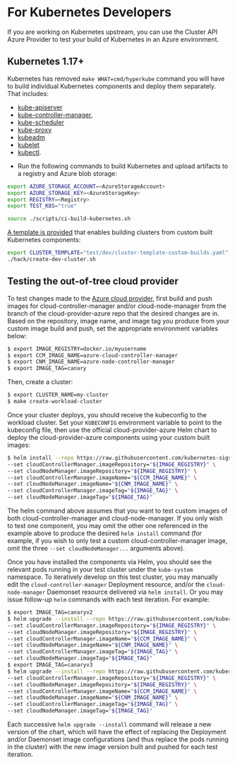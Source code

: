 # For Kubernetes Developers

If you are working on Kubernetes upstream, you can use the Cluster API Azure Provider to test your build of Kubernetes in an Azure environment.

## Kubernetes 1.17+

Kubernetes has removed `make WHAT=cmd/hyperkube` command you will have to build individual Kubernetes components and deploy them separately. That includes:

- [kube-apiserver](https://kubernetes.io/docs/reference/command-line-tools-reference/kube-apiserver/)
- [kube-controller-manager](https://kubernetes.io/docs/reference/command-line-tools-reference/kube-controller-manager/),
- [kube-scheduler](https://kubernetes.io/docs/reference/command-line-tools-reference/kube-scheduler/)
- [kube-proxy](https://kubernetes.io/docs/reference/command-line-tools-reference/kube-proxy/)
- [kubeadm](https://kubernetes.io/docs/reference/setup-tools/kubeadm/)
- [kubelet](https://kubernetes.io/docs/reference/command-line-tools-reference/kubelet/)
- [kubectl](https://kubernetes.io/docs/reference/kubectl/overview/).

* Run the following commands to build Kubernetes and upload artifacts to a registry and Azure blob storage:

```bash
export AZURE_STORAGE_ACCOUNT=<AzureStorageAccount>
export AZURE_STORAGE_KEY=<AzureStorageKey>
export REGISTRY=<Registry>
export TEST_K8S="true"

source ./scripts/ci-build-kubernetes.sh
```

[A template is provided](../../../../templates/test/dev/cluster-template-custom-builds.yaml) that enables building clusters from custom built Kubernetes components:

```bash
export CLUSTER_TEMPLATE="test/dev/cluster-template-custom-builds.yaml"
./hack/create-dev-cluster.sh
```

## Testing the out-of-tree cloud provider

To test changes made to the [Azure cloud provider](https://github.com/kubernetes-sigs/cloud-provider-azure), first build and push images for cloud-controller-manager and/or cloud-node-manager from the branch of the cloud-provider-azure repo that the desired changes are in. Based on the repository, image name, and image tag you produce from your custom image build and push, set the appropriate environment variables below:

```bash
$ export IMAGE_REGISTRY=docker.io/myusername
$ export CCM_IMAGE_NAME=azure-cloud-controller-manager
$ export CNM_IMAGE_NAME=azure-node-controller-manager
$ export IMAGE_TAG=canary
```

Then, create a cluster:

```bash
$ export CLUSTER_NAME=my-cluster
$ make create-workload-cluster
```

Once your cluster deploys, you should receive the kubeconfig to the workload cluster. Set your `KUBECONFIG` environment variable to point to the kubeconfig file, then use the official cloud-provider-azure Helm chart to deploy the cloud-provider-azure components using your custom built images:

```bash
$ helm install --repo https://raw.githubusercontent.com/kubernetes-sigs/cloud-provider-azure/master/helm/repo cloud-provider-azure --generate-name --set infra.clusterName=${CLUSTER_NAME} \
--set cloudControllerManager.imageRepository="${IMAGE_REGISTRY}" \
--set cloudNodeManager.imageRepository="${IMAGE_REGISTRY}" \
--set cloudControllerManager.imageName="${CCM_IMAGE_NAME}" \
--set cloudNodeManager.imageName="${CNM_IMAGE_NAME}" \
--set cloudControllerManager.imageTag="${IMAGE_TAG}" \
--set cloudNodeManager.imageTag="${IMAGE_TAG}"
```

The helm command above assumes that you want to test custom images of both cloud-controller-manager and cloud-node-manager. If you only wish to test one component, you may omit the other one referenced in the example above to produce the desired `helm install` command (for example, if you wish to only test a custom cloud-controller-manager image, omit the three `--set cloudNodeManager...` arguments above).

Once you have installed the components via Helm, you should see the relevant pods running in your test cluster under the `kube-system` namespace. To iteratively develop on this test cluster, you may manually edit the `cloud-controller-manager` Deployment resource, and/or the `cloud-node-manager` Daemonset resource delivered via `helm install`. Or you may issue follow-up `helm` commands with each test iteration. For example:

```bash
$ export IMAGE_TAG=canaryv2
$ helm upgrade --install --repo https://raw.githubusercontent.com/kubernetes-sigs/cloud-provider-azure/master/helm/repo cloud-provider-azure --generate-name --set infra.clusterName=${CLUSTER_NAME} \
--set cloudControllerManager.imageRepository="${IMAGE_REGISTRY}" \
--set cloudNodeManager.imageRepository="${IMAGE_REGISTRY}" \
--set cloudControllerManager.imageName="${CCM_IMAGE_NAME}" \
--set cloudNodeManager.imageName="${CNM_IMAGE_NAME}" \
--set cloudControllerManager.imageTag="${IMAGE_TAG}" \
--set cloudNodeManager.imageTag="${IMAGE_TAG}"
$ export IMAGE_TAG=canaryv3
$ helm upgrade --install --repo https://raw.githubusercontent.com/kubernetes-sigs/cloud-provider-azure/master/helm/repo cloud-provider-azure --generate-name --set infra.clusterName=${CLUSTER_NAME} \
--set cloudControllerManager.imageRepository="${IMAGE_REGISTRY}" \
--set cloudNodeManager.imageRepository="${IMAGE_REGISTRY}" \
--set cloudControllerManager.imageName="${CCM_IMAGE_NAME}" \
--set cloudNodeManager.imageName="${CNM_IMAGE_NAME}" \
--set cloudControllerManager.imageTag="${IMAGE_TAG}" \
--set cloudNodeManager.imageTag="${IMAGE_TAG}"
```

Each successive `helm upgrade --install` command will release a new version of the chart, which will have the effect of replacing the Deployment and/or Daemonset image configurations (and thus replace the pods running in the cluster) with the new image version built and pushed for each test iteration.

